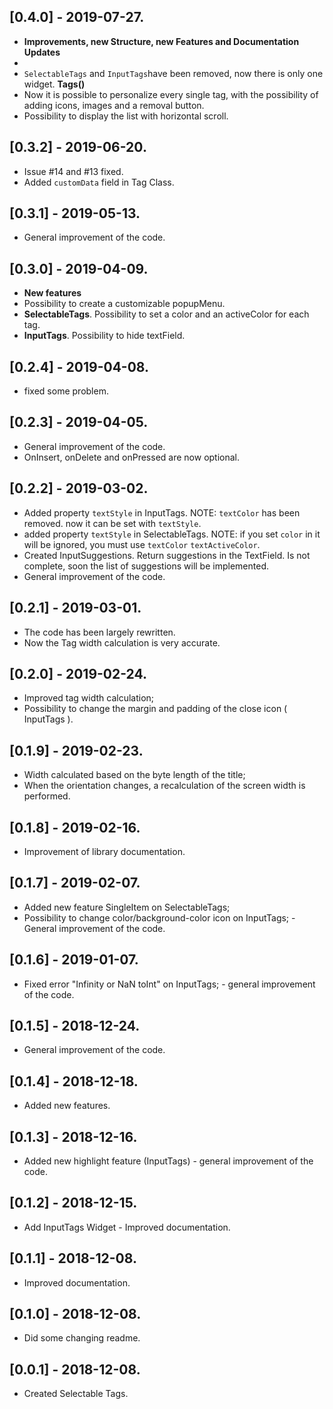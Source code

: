 ## [0.4.0] - 2019-07-27.

* **Improvements, new Structure, new Features and Documentation Updates**
*
* `SelectableTags` and `InputTags`have been removed, now there is only one widget. **Tags()**
* Now it is possible to personalize every single tag, with the possibility of adding icons, images and a removal button.
* Possibility to display the list with horizontal scroll.

## [0.3.2] - 2019-06-20.

* Issue #14 and #13 fixed.
* Added `customData` field in Tag Class.

## [0.3.1] - 2019-05-13.

* General improvement of the code.

## [0.3.0] - 2019-04-09.

* **New features**
* Possibility to create a customizable popupMenu.
* **SelectableTags**. Possibility to set a color and an activeColor for each tag.
* **InputTags**. Possibility to hide textField.

## [0.2.4] - 2019-04-08.

* fixed some problem.

## [0.2.3] - 2019-04-05.

* General improvement of the code.
* OnInsert, onDelete and onPressed are now optional.

## [0.2.2] - 2019-03-02.

* Added property `textStyle` in InputTags. NOTE: `textColor` has been removed. now it can be set with `textStyle`.
* added property `textStyle` in SelectableTags. NOTE: if you set `color` in it will be ignored, you must use `textColor` `textActiveColor`.
* Created InputSuggestions. Return suggestions in the TextField. Is not complete, soon the list of suggestions will be implemented.
* General improvement of the code.

## [0.2.1] - 2019-03-01.

* The code has been largely rewritten.
* Now the Tag width calculation is very accurate.

## [0.2.0] - 2019-02-24.

* Improved tag width calculation; 
* Possibility to change the margin and padding of the close icon ( InputTags ).

## [0.1.9] - 2019-02-23.

* Width calculated based on the byte length of the title; 
* When the orientation changes, a recalculation of the screen width is performed.

## [0.1.8] - 2019-02-16.

* Improvement of library documentation.

## [0.1.7] - 2019-02-07.

* Added new feature SingleItem on SelectableTags; 
* Possibility to change color/background-color icon on InputTags; - General improvement of the code.

## [0.1.6] - 2019-01-07.

* Fixed error "Infinity or NaN toInt" on InputTags; - general improvement of the code.

## [0.1.5] - 2018-12-24.

* General improvement of the code.

## [0.1.4] - 2018-12-18.

* Added new features.

## [0.1.3] - 2018-12-16.

* Added new highlight feature (InputTags) - general improvement of the code.

## [0.1.2] - 2018-12-15.

* Add InputTags Widget - Improved documentation.

## [0.1.1] - 2018-12-08.

* Improved documentation.

## [0.1.0] - 2018-12-08.

* Did some changing readme.

## [0.0.1] - 2018-12-08.

* Created Selectable Tags.
